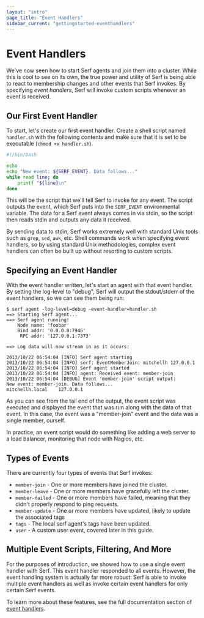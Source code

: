 ```yaml
---
layout: "intro"
page_title: "Event Handlers"
sidebar_current: "gettingstarted-eventhandlers"
---
```


# Event Handlers

We've now seen how to start Serf agents and join them into a cluster.
While this is cool to see on its own, the true power and utility of Serf
is being able to react to membership changes and other events that Serf
invokes. By specifying _event handlers_, Serf will invoke custom scripts
whenever an event is received.

## Our First Event Handler

To start, let's create our first event handler. Create a shell script
named `handler.sh` with the following contents and make sure that it is
set to be executable (`chmod +x handler.sh`).

```bash
#!/bin/bash

echo
echo "New event: ${SERF_EVENT}. Data follows..."
while read line; do
    printf "${line}\n"
done
```

This will be the script that we'll tell Serf to invoke for any event.
The script outputs the event, which Serf puts into the `SERF_EVENT`
environmental variable. The data for a Serf event always comes in via
stdin, so the script then reads stdin and outputs any data it received.

By sending data to stdin, Serf works extremely well with standard Unix
tools such as `grep`, `sed`, `awk`, etc. Shell commands work when specifying
event handlers, so by using standard Unix methodologies, complex event
handlers can often be built up without resorting to custom scripts.

## Specifying an Event Handler

With the event handler written, let's start an agent with that event handler.
By setting the log-level to "debug", Serf will output the stdout/stderr
of the event handlers, so we can see them being run:

```
$ serf agent -log-level=debug -event-handler=handler.sh
==> Starting Serf agent...
==> Serf agent running!
    Node name: 'foobar'
    Bind addr: '0.0.0.0:7946'
     RPC addr: '127.0.0.1:7373'

==> Log data will now stream in as it occurs:

2013/10/22 06:54:04 [INFO] Serf agent starting
2013/10/22 06:54:04 [INFO] serf: EventMemberJoin: mitchellh 127.0.0.1
2013/10/22 06:54:04 [INFO] Serf agent started
2013/10/22 06:54:04 [INFO] agent: Received event: member-join
2013/10/22 06:54:04 [DEBUG] Event 'member-join' script output:
New event: member-join. Data follows...
mitchellh.local    127.0.0.1
```

As you can see from the tail end of the output, the event script was
executed and displayed the event that was run along with the data
of that event.
In this case, the event was a "member-join" event and the data was
a single member, ourself.

In practice, an event script would do something like adding a web
server to a load balancer, monitoring that node with Nagios, etc.

## Types of Events

There are currently four types of events that Serf invokes:

* `member-join` - One or more members have joined the cluster.
* `member-leave` - One or more members have gracefully left the cluster.
* `member-failed` - One or more members have failed, meaning that they
  didn't properly respond to ping requests.
* `member-update` - One or more members have updated, likely to update the
  associated tags
* `tags` - The local serf agent's tags have been updated.
* `user` - A custom user event, covered later in this guide.

## Multiple Event Scripts, Filtering, And More

For the purposes of introduction, we showed how to use a single event
handler with Serf. This event handler responded to all events. However,
the event handling system is actually far more robust: Serf is able
to invoke multiple event handlers as well as invoke certain event handlers
for only certain Serf events.

To learn more about these features, see the full documentation section
of [event handlers](/docs/agent/event-handlers.html).
